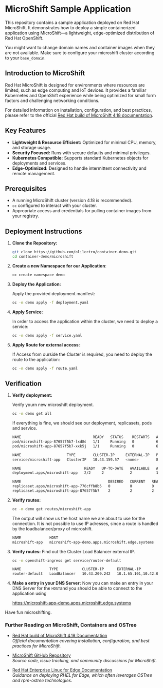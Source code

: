 # MicroShift Sample Application

This repository contains a sample application deployed on Red Hat MicroShift. It demonstrates how to deploy a simple containerized application using MicroShift—a lightweight, edge-optimized distribution of Red Hat OpenShift.

You might want to change domain names and container images when they are not available. Make sure to configure your microshift cluster according to your `base_domain`.

## Introduction to MicroShift

Red Hat MicroShift is designed for environments where resources are limited, such as edge computing and IoT devices. It provides a familiar Kubernetes and OpenShift experience while being optimized for small form factors and challenging networking conditions.

For detailed information on installation, configuration, and best practices, please refer to the official [Red Hat build of MicroShift 4.18 documentation](https://docs.redhat.com/en/documentation/red_hat_build_of_microshift/4.18).

## Key Features

- **Lightweight & Resource Efficient:** Optimized for minimal CPU, memory, and storage usage.
- **Security Focused:** Runs with secure defaults and minimal privileges.
- **Kubernetes Compatible:** Supports standard Kubernetes objects for deployments and services.
- **Edge-Optimized:** Designed to handle intermittent connectivity and remote management.

## Prerequisites

- A running MicroShift cluster (version 4.18 is recommended).
- `oc` configured to interact with your cluster.
- Appropriate access and credentials for pulling container images from your registry.

## Deployment Instructions

1. **Clone the Repository:**

   ```bash
   git clone https://github.com/olilectro/container-demo.git
   cd container-demo/microshift

2. **Create a new Namespace for our Application:**
   
    ```bash
    oc create namespace demo

3. **Deploy the Application:**

   Apply the provided deployment manifest:

   ```bash
   oc -n demo apply -f deployment.yaml

4. **Apply Service:**

   In order to access the application within the cluster, we need to deploy a service:

   ```bash
   oc -n demo apply -f service.yaml


4. **Apply Route for external access:**

   If Access from ourside the Cluster is required, you need to deploy the route to the application:

   ```bash
   oc -n demo apply -f route.yaml

## Verification

1. **Verify deployment:**

   Verify yourn new microshift deployment.

   ```bash
   oc -n demo get all
   ```
   If everything is fine, we should see our deployment, replicasets, pods and service.

   ```bash
   NAME                                 READY   STATUS    RESTARTS   AGE
   pod/microshift-app-87657f5b7-lxd8d   1/1     Running   0          6m41s
   pod/microshift-app-87657f5b7-xxk5j   1/1     Running   0          6m44s
   
   NAME                     TYPE        CLUSTER-IP     EXTERNAL-IP   PORT(S)    AGE
   service/microshift-app   ClusterIP   10.43.159.57   <none>        8080/TCP   17s
   
   NAME                             READY   UP-TO-DATE   AVAILABLE   AGE
   deployment.apps/microshift-app   2/2     2            2           10m
   
   NAME                                        DESIRED   CURRENT   READY   AGE
   replicaset.apps/microshift-app-776cffb8b5   0         0         0       10m
   replicaset.apps/microshift-app-87657f5b7    2         2         2       6m44s
   ```
2. **Verify routes:**

   ```bash
   oc -n demo get routes/microshift-app
   ```
   The output will show us the host name we are about to use for the connection. It is not possible to use IP adresses, since a route is handled by the loadbalancer/proxy of microshift.

   ```bash
   NAME             HOST                                               ADMITTED   SERVICE          TLS
   microshift-app   microshift-app-demo.apps.microshift.edge.systems   True       microshift-app
   ```

3. **Verify routes:**
   Find out the Cluster Load Balancer external IP.
   ```bash
   oc -n openshift-ingress get service/router-default
   ```
   ```bash
   NAME             TYPE           CLUSTER-IP      EXTERNAL-IP                                 PORT(S)                      AGE
   router-default   LoadBalancer   10.43.209.242   10.1.65.101,10.42.0.2,10.44.0.0,10.88.0.1   80:30531/TCP,443:30293/TCP   3d10h

3. **Make a entry in your DNS Server:**
   Now you can make an entry in your DNS Server for the `HOST`and you should be able to connect to the application using

   https://microshift-app-demo.apps.microshift.edge.systems



Have fun microshifting.

### Further Reading on MicroShift, Containers and OSTree

- [Red Hat build of MicroShift 4.18 Documentation](https://docs.redhat.com/en/documentation/red_hat_build_of_microshift/4.18)  
  *Official documentation covering installation, configuration, and best practices for MicroShift.*

- [MicroShift GitHub Repository](https://github.com/openshift/microshift)  
  *Source code, issue tracking, and community discussions for MicroShift.*

- [Red Hat Enterprise Linux for Edge Documentation](https://access.redhat.com/documentation/en-us/red_hat_enterprise_linux_for_edge/)  
  *Guidance on deploying RHEL for Edge, which often leverages OSTree and rpm-ostree technologies.*